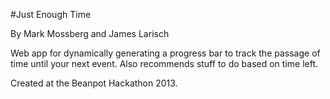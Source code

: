 #Just Enough Time

By Mark Mossberg and James Larisch

Web app for dynamically generating a progress bar to track the passage of time until your next event. Also recommends stuff to do based on time left.

Created at the Beanpot Hackathon 2013.
